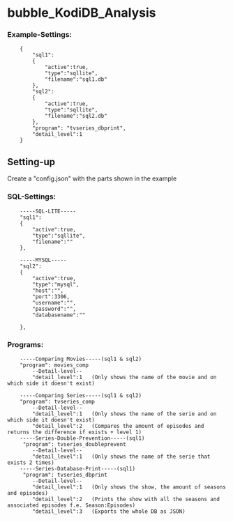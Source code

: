 # bubble_KodiDB_Analysis

### Example-Settings:

        {
            "sql1":
            {
                "active":true,
                "type":"sqllite",
                "filename":"sql1.db"
            },
            "sql2":
            {
                "active":true,
                "type":"sqllite",
                "filename":"sql2.db"
            },
            "program": "tvseries_dbprint",
            "detail_level":1
        }

## Setting-up

Create a "config.json" with the parts shown in the example

### SQL-Settings:

        -----SQL-LITE-----
        "sql1":
        {
            "active":true,
            "type":"sqllite",
            "filename":""
        },

        -----MYSQL-----
        "sql2":
        {   
			"active":true,
			"type":"mysql",
			"host":"",
			"port":3306,
			"username":"",
			"password":"",
			"databasename":""
			
        },
    

### Programs:

        -----Comparing Movies-----(sql1 & sql2)
        "program": movies_comp
            --Detail-level--
            "detail_level":1   (Only shows the name of the movie and on which side it doesn't exist)

        -----Comparing Series-----(sql1 & sql2)
        "program": tvseries_comp
            --Detail-level--
            "detail_level":1   (Only shows the name of the serie and on which side it doesn't exist)
            "detail_level":2   (Compares the amount of episodes and returns the difference if exists + level 1)
        -----Series-Double-Prevention-----(sql1)
         "program": tvseries_doubleprevent
            --Detail-level--
            "detail_level":1   (Only shows the name of the serie that exists 2 times)
        -----Series-Database-Print-----(sql1)
         "program": tvseries_dbprint
            --Detail-level--
            "detail_level":1   (Only shows the show, the amount of seasons and episodes)
	        "detail_level":2   (Prints the show with all the seasons and associated episodes f.e. Season:Episodes)
	        "detail_level":3   (Exports the whole DB as JSON)